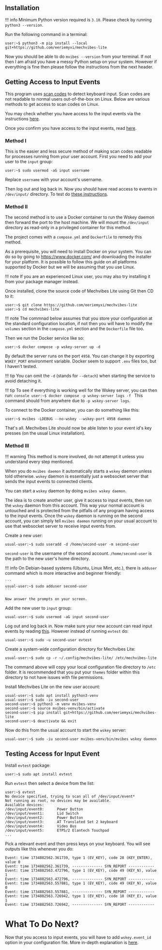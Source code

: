 ## Installation
!!! info
    Minimum Python version required is `3.10`. Please check by running `python3
    --version`.

Run the following command in a terminal:

```shell
user:~$ python3 -m pip install --local git+https://github.com/eeriemyxi/mechvibes-lite
```

Now you should be able to do `mvibes --version` from your terminal. If not then
I am afraid you have a messy Python setup on your system. However if everything
is fine then please follow the instructions from the next header.

## Getting Access to Input Events
This program uses [scan codes](https://en.wikipedia.org/wiki/Scancode) to detect
keyboard input. Scan codes are not readable to normal users out-of-the-box on
Linux. Below are various methods to get access to scan codes on Linux.

You may check whether you have access to the input events via the instructions
[here](#testing-access-for-input-event).

Once you confirm you have access to the input events, read
[here](#what-to-do-next).

### Method I
This is the easier and less secure method of making scan codes readable for
processes running from your user account. First you need to add your user to the
`input` group:

```shell
user:~$ sudo usermod -aG input username
```
Replace `username` with your account's username.

Then log out and log back in. Now you should have read access to events in
`/dev/input/` directory. To test do [these
instructions](#testing-access-for-input-event).

### Method II
The second method is to use a Docker container to run the Wskey daemon then
forward the port to the host machine. We will mount the `/dev/input` directory
as read-only in a privileged container for this method.

The project comes with a `compose.yml` and `Dockerfile` to remedy this method.

As a prerequisite, you will need to install Docker on your system. You can do so
by going to <https://www.docker.com/> and downloading the installer for your
platform. It is possible to follow this guide on all platforms supported by
Docker but we will be assuming that you use Linux.

!!! note 
    If you are an experienced Linux user, you may also try installing it
    from your package manager instead. 
    
Once installed, clone the source code of Mechvibes Lite using Git then CD to it:

```console
user:~$ git clone https://github.com/eeriemyxi/mechvibes-lite
user:~$ cd mechvibes-lite
```

!!! note 
    The commnad below assumes that you store your configuration at the
    standard configuration location, if not then you will have to modify the
    `volumes` section in the `compose.yml` section and the `Dockerfile` file
    too.

Then we run the Docker service like so:
```console
user:~$ docker compose -p wskey-server up -d
```

By default the server runs on the port `4958`. You can change it by exporting
`WSKEY_PORT` environment variable. Docker seem to support `.env` files too, but
I haven't tested.

!!! tip
    You can omit the `-d` (stands for `--detach`) when starting the service to avoid detaching it.

!!! tip
    To see if everything is working well for the Wskey server, you can then run:
    ```console
    user:~$ docker compose -p wskey-server logs -f
    ```
    This command should from anywhere due to `-p wskey-server logs`.

To connect to the Docker container, you can do something like this:
```console
user:~$ mvibes -LDEBUG --no-wskey --wskey-port 4958 daemon
```

That's all. Mechvibes Lite should now be able listen to your event id's key presses
(on the usual Linux installation).

### Method III
!!! warning 
    This method is more involved, do not attempt it unless you
    understand every step mentioned.

When you do `mvibes daemon` it automatically starts a `wskey` daemon unless told
otherwise. `wskey` daemon is essentially just a websocket server that sends the
input events to connected clients.

You can start a `wskey` daemon by doing `mvibes wskey daemon`.

The idea is to create another user, give it access to input events, then run the
`wskey` daemon from this account. This way your normal account is untouched and
is protected from the pitfalls of any program having access to the input events.
Once the `wskey` daemon is running on the second account, you can simply tell
`mvibes daemon` running on your usual account to use that websocket server to
receive input events from.

Create a new user:
```shell
usual-user:~$ sudo useradd -d /home/second-user -m second-user
```
`second-user` is the username of the second account. `/home/second-user` is the
path to the new user's home directory.

!!! info 
    On Debian-based systems (Ubuntu, Linux Mint, etc.), there is `adduser`
    command which is more interactive and beginner friendly:

    ```
    usual-user:~$ sudo adduser second-user
    ```
    
    Now answer the prompts on your screen.

Add the new user to `input` group:

```shell
usual-user:~$ sudo usermod -aG input second-user
```

Log out and log back in. Now make sure your new account can read input events by
reading [this](#testing-access-for-input-event). However instead of running
`evtest` do:

```shell
usual-user:~$ sudo -u second-user evtest
```

Create a system-wide configuration directory for Mechvibes Lite:
```shell
usual-user:~$ sudo cp -r ~/.config/mechvibes-lite/ /etc/mechvibes-lite
```

The command above will copy your local configuration file directory to `/etc`
folder. It is recommended that you put your `themes` folder within this directory
to not have issues with file permissions.

Install Mechvibes Lite on the new user account:

```shell
usual-user:~$ sudo apt install python3-venv
usual-user:~$ sudo -iu second-user
second-user:~$ python3 -m venv mvibes-venv
second-user:~$ source mvibes-venv/bin/activate
second-user:~$ pip install git+https://github.com/eeriemyxi/mechvibes-lite
second-user:~$ deactivate && exit
```

Now do this from the usual account to start the `wskey` server:

```shell
usual-user:~$ sudo -iu second-user mvibes-venv/bin/mvibes wskey daemon
```


## Testing Access for Input Event
Install `evtest` package:

```
user:~$ sudo apt install evtest
```

Run `evtest` then select a device from the list:
```
user:~$ evtest
No device specified, trying to scan all of /dev/input/event*
Not running as root, no devices may be available.
Available devices:
/dev/input/event0:      Power Button
/dev/input/event1:      Lid Switch
/dev/input/event2:      Power Button
/dev/input/event3:      AT Translated Set 2 keyboard
/dev/input/event4:      Video Bus
/dev/input/event5:      ETPS/2 Elantech Touchpad
...
```

Pick a relevant event and then press keys on your keyboard. You will see outputs
like this whenever you do:

```
Event: time 1734882562.361739, type 1 (EV_KEY), code 28 (KEY_ENTER), value 0
Event: time 1734882562.361739, -------------- SYN_REPORT ------------
Event: time 1734882563.472796, type 1 (EV_KEY), code 49 (KEY_N), value 1
Event: time 1734882563.472796, -------------- SYN_REPORT ------------
Event: time 1734882563.557881, type 1 (EV_KEY), code 49 (KEY_N), value 0
Event: time 1734882563.557881, -------------- SYN_REPORT ------------
Event: time 1734882563.726942, type 1 (EV_KEY), code 18 (KEY_E), value 1
Event: time 1734882563.726942, -------------- SYN_REPORT ------------
```

# What To Do Next?
Now that you access to input events, you will have to add `wskey.event_id`
option in your configuration file. More in-depth explanation is
[here](../configuration.md).
